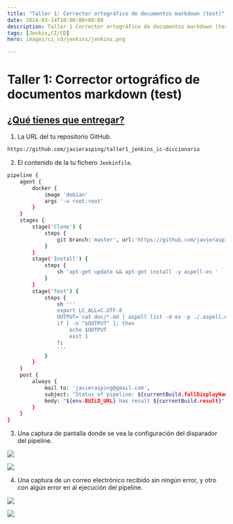 ```yaml
---
title: "Taller 1: Corrector ortográfico de documentos markdown (test)"
date: 2024-03-14T10:00:00+00:00
description: Taller 1 Corrector ortográfico de documentos markdown (test)
tags: [Jenkis,CI/CD]
hero: images/ci_cd/jenkins/jenkins.png

---
```

<!-- Google tag (gtag.js) -->
<script async src="https://www.googletagmanager.com/gtag/js?id=G-GVDYVWJLRH"></script>
<script>
  window.dataLayer = window.dataLayer || [];
  function gtag(){dataLayer.push(arguments);}
  gtag('js', new Date());

  gtag('config', 'G-GVDYVWJLRH');
</script>

# Taller 1: Corrector ortográfico de documentos markdown (test)

## [¿Qué tienes que entregar?](https://fp.josedomingo.org/iaw/5_ic/taller1.html#qu%C3%A9-tienes-que-entregar)

1. La URL del tu repositorio GitHub.

```bash
https://github.com/javierasping/taller1_jenkins_ic-diccionario
```


2. El contenido de la tu fichero `Jenkinfile`.

```bash
pipeline {
    agent {
        docker {
            image 'debian'
            args '-u root:root'
        }
    }
    stages {
        stage('Clone') {
            steps {
                git branch:'master', url:'https://github.com/javierasping/taller1_jenkins_ic-diccionario.git'
            }
        }
        stage('Install') {
            steps {
                sh 'apt-get update && apt-get install -y aspell-es ' 
            }
        }
        stage('Test') {
            steps {
                sh '''
                export LC_ALL=C.UTF-8
                OUTPUT=`cat doc/*.md | aspell list -d es -p ./.aspell.es.pws`
                if [ -n "$OUTPUT" ]; then
                    echo $OUTPUT
                    exit 1
                fi
                '''
            }
        }
    }
    post {
        always {
            mail to: 'javierasping@gmail.com',
            subject: "Status of pipeline: ${currentBuild.fullDisplayName}",
            body: "${env.BUILD_URL} has result ${currentBuild.result}"
        }
    }
}
```

3. Una captura de pantalla donde se vea la configuración del disparador del pipeline.

![](../img/Pasted_image_20240229084423.png)

![](../img/Pasted_image_20240229084437.png)

4. Una captura de un correo electrónico recibido sin ningún error, y otro con algún error en al ejecución del pipeline.

![](../img/Pasted_image_20240229084555.png)

![](../img/Pasted_image_20240229085404.png)


